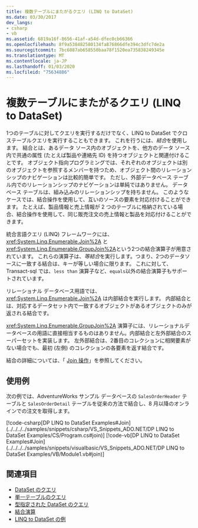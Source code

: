 ```yaml
---
title: 複数テーブルにまたがるクエリ (LINQ to DataSet)
ms.date: 03/30/2017
dev_langs:
- csharp
- vb
ms.assetid: 6819a16f-8656-41af-a54d-dfec0cb66366
ms.openlocfilehash: 8f9a538482580134fa876866dfe394c3dfc7de2a
ms.sourcegitcommit: 7bc6887ab658550baa78f1520ea735838249345e
ms.translationtype: MT
ms.contentlocale: ja-JP
ms.lasthandoff: 01/03/2020
ms.locfileid: "75634886"
---
```

# <a name="cross-table-queries-linq-to-dataset"></a>複数テーブルにまたがるクエリ (LINQ to DataSet)
1つのテーブルに対してクエリを実行するだけでなく、LINQ to DataSet でクロステーブルクエリを実行することもできます。 これを行うには、*結合*を使用します。 結合とは、あるデータ ソース内のオブジェクトを、他方のデータ ソース内で共通の属性 (たとえば製品や連絡先 ID) を持つオブジェクトと関連付けることです。 オブジェクト指向プログラミングでは、それぞれのオブジェクトは別のオブジェクトを参照するメンバーを持つため、オブジェクト間のリレーションシップのナビゲーションは比較的簡単です。 ただし、外部データベース テーブル内でのリレーションシップのナビゲーションは単純ではありません。 データベース テーブルは、組み込みのリレーションシップを持ちません。 このようなケースでは、結合操作を使用して、互いのソースの要素を対応付けることができます。 たとえば、製品情報と売上情報が 2 つのテーブルに格納されている場合、結合操作を使用して、同じ販売注文の売上情報と製品を対応付けることができます。  
  
 統合言語クエリ (LINQ) フレームワークには、<xref:System.Linq.Enumerable.Join%2A> と <xref:System.Linq.Enumerable.GroupJoin%2A>という2つの結合演算子が用意されています。 これらの演算子は、*等結合*を実行します。つまり、2つのデータソースに一致する結合は、キーが等しい場合に限ります。 これに対して、Transact-sql では、`less than` 演算子など、`equals`以外の結合演算子もサポートされています。  
  
 リレーショナル データベース用語では、<xref:System.Linq.Enumerable.Join%2A> は内部結合を実行します。 内部結合とは、対応するデータセット内で一致するオブジェクトがあるオブジェクトのみが返される結合です。  
  
 <xref:System.Linq.Enumerable.GroupJoin%2A> 演算子には、リレーショナルデータベースの用語に直接相当するものはありません。内部結合と左外部結合のスーパーセットを実装します。 左外部結合は、2番目のコレクションに相関要素がない場合でも、最初 (左側) のコレクションの各要素を返す結合です。  
  
 結合の詳細については、「 [Join 操作](https://docs.microsoft.com/previous-versions/visualstudio/visual-studio-2013/bb397908(v=vs.120))」を参照してください。  
  
## <a name="example"></a>使用例  
 次の例では、AdventureWorks サンプル データベースの `SalesOrderHeader` テーブルと `SalesOrderDetail` テーブルを従来の方法で結合し、8 月以降のオンラインでの注文を取得します。  
  
 [!code-csharp[DP LINQ to DataSet Examples#Join](../../../../samples/snippets/csharp/VS_Snippets_ADO.NET/DP LINQ to DataSet Examples/CS/Program.cs#join)]
 [!code-vb[DP LINQ to DataSet Examples#Join](../../../../samples/snippets/visualbasic/VS_Snippets_ADO.NET/DP LINQ to DataSet Examples/VB/Module1.vb#join)]  
  
## <a name="see-also"></a>関連項目

- [DataSet のクエリ](querying-datasets-linq-to-dataset.md)
- [単一テーブルのクエリ](single-table-queries-linq-to-dataset.md)
- [型指定された DataSet のクエリ](querying-typed-datasets.md)
- [結合演算](https://docs.microsoft.com/previous-versions/visualstudio/visual-studio-2013/bb397908(v=vs.120))
- [LINQ to DataSet の例](linq-to-dataset-examples.md)
